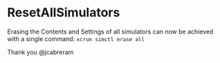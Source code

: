 ResetAllSimulators
==================

Erasing the Contents and Settings of all simulators can now be achieved with a single command:
```xcrun simctl erase all```

Thank you @jcabreram
